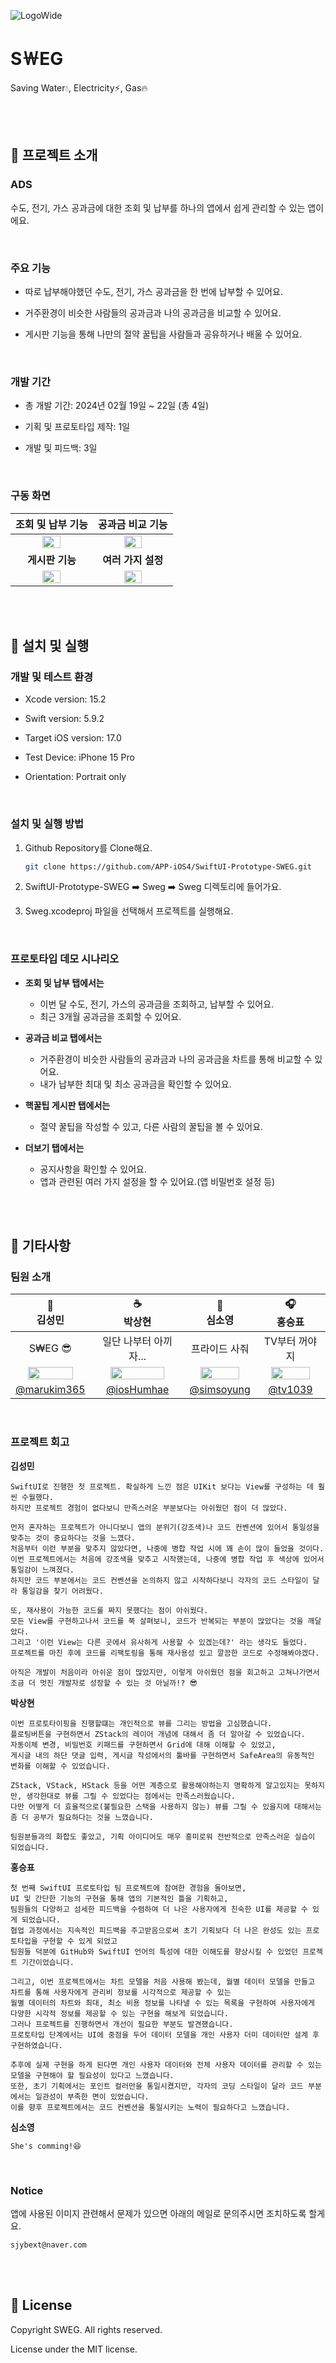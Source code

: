 ![LogoWide](https://github.com/APP-iOS4/SwiftUI-Prototype-SWEG/assets/104145414/faa134ab-5fd5-4e0d-8101-8f47e8826ce2)


# S￦EG
Saving Water💧, Electricity⚡️, Gas🔥

<br/><br/>

## 🔹 프로젝트 소개
### ADS
수도, 전기, 가스 공과금에 대한 조회 및 납부를 하나의 앱에서 쉽게 관리할 수 있는 앱이에요.

<br/>

### 주요 기능
- 따로 납부해야했던 수도, 전기, 가스 공과금을 한 번에 납부할 수 있어요.

- 거주환경이 비슷한 사람들의 공과금과 나의 공과금을 비교할 수 있어요.

- 게시판 기능을 통해 나만의 절약 꿀팁을 사람들과 공유하거나 배울 수 있어요.

<br/>

### 개발 기간
- 총 개발 기간: 2024년 02월 19일 ~ 22일 (총 4일)
  
- 기획 및 프로토타입 제작: 1일
  
- 개발 및 피드백: 3일

<br/>

### 구동 화면

| 조회 및 납부 기능 | 공과금 비교 기능 |
| :---: | :---: |
| <img src="https://github.com/APP-iOS4/SwiftUI-Prototype-SWEG/assets/72730841/2e976589-c887-4d46-ae6a-39eb6453779b" width="50%"></img> | <img src="https://github.com/APP-iOS4/SwiftUI-Prototype-SWEG/assets/72730841/285f40a9-2aa9-41eb-88d7-e0db3afe4c5e" width="50%"></img> |
| **게시판 기능** | **여러 가지 설정** |
| <img src="https://github.com/APP-iOS4/SwiftUI-Prototype-SWEG/assets/72730841/148ebe19-a44c-4e76-8196-500387d430b4" width="50%"></img> | <img src="https://github.com/APP-iOS4/SwiftUI-Prototype-SWEG/assets/72730841/8494d745-3cdd-43e3-8af9-f7016508ae66" width="50%"></img> |

<br/><br/>

## 🔹 설치 및 실행
### 개발 및 테스트 환경
- Xcode version: 15.2

- Swift version: 5.9.2

- Target iOS version: 17.0
  
- Test Device: iPhone 15 Pro
  
- Orientation: Portrait only

<br/>

### 설치 및 실행 방법
1. Github Repository를 Clone해요.<br>
   ```bash
   git clone https://github.com/APP-iOS4/SwiftUI-Prototype-SWEG.git
   ```

3. SwiftUI-Prototype-SWEG ➡️ Sweg ➡️ Sweg 디렉토리에 들어가요.

4. Sweg.xcodeproj 파일을 선택해서 프로젝트를 실행해요.

<br/>

### 프로토타입 데모 시나리오
- **조회 및 납부 탭에서는**
  - 이번 달 수도, 전기, 가스의 공과금을 조회하고, 납부할 수 있어요.
  - 최근 3개월 공과금을 조회할 수 있어요.
    
- **공과금 비교 탭에서는**
  - 거주환경이 비슷한 사람들의 공과금과 나의 공과금을 차트를 통해 비교할 수 있어요.
  - 내가 납부한 최대 및 최소 공과금을 확인할 수 있어요.
    
- **핵꿀팁 게시판 탭에서는**
  - 절약 꿀팁을 작성할 수 있고, 다른 사람의 꿀팁을 볼 수 있어요.
    
- **더보기 탭에서는**
  - 공지사항을 확인할 수 있어요.
  - 앱과 관련된 여러 가지 설정을 할 수 있어요.(앱 비밀번호 설정 등)

<br/><br/>

## 🔹 기타사항
### 팀원 소개

|🚗<br>김성민|☕️<br>박상현|🍪<br>심소영|🎧<br>홍승표|
|:---:|:---:|:---:|:---:|
|S₩EG 😎|일단 나부터 아끼자...|프라이드 사줘|TV부터 꺼야지|
|<img src="https://avatars.githubusercontent.com/u/72730841?v=4" width="80%">|<img src="https://avatars.githubusercontent.com/u/104145414?v=4" width="80%">|<img src="https://avatars.githubusercontent.com/u/152136843?v=4" width="80%">|<img src="https://avatars.githubusercontent.com/u/62321931?v=4" width="80%">|
|[@marukim365](https://github.com/marukim365)|[@iosHumhae](https://github.com/marukim365)|[@simsoyung](https://github.com/simsoyung)|[@tv1039](https://github.com/tv1039)|

<br/>

### 프로젝트 회고
**김성민**
```
SwiftUI로 진행한 첫 프로젝트. 확실하게 느낀 점은 UIKit 보다는 View를 구성하는 데 훨씬 수월했다.
하지만 프로젝트 경험이 없다보니 만족스러운 부분보다는 아쉬웠던 점이 더 많았다.

먼저 혼자하는 프로젝트가 아니다보니 앱의 분위기(강조색)나 코드 컨벤션에 있어서 통일성을 맞추는 것이 중요하다는 것을 느꼈다.
처음부터 이런 부분을 맞추지 않았다면, 나중에 병합 작업 시에 꽤 손이 많이 들었을 것이다.
이번 프로젝트에서는 처음에 강조색을 맞추고 시작했는데, 나중에 병합 작업 후 색상에 있어서 통일감이 느껴졌다.
하지만 코드 부분에서는 코드 컨벤션을 논의하지 않고 시작하다보니 각자의 코드 스타일이 달라 통일감을 찾기 어려웠다.

또, 재사용이 가능한 코드를 짜지 못했다는 점이 아쉬웠다.
모든 View를 구현하고나서 코드를 쭉 살펴보니, 코드가 반복되는 부분이 많았다는 것을 깨달았다.
그리고 '이런 View는 다른 곳에서 유사하게 사용할 수 있겠는데?' 라는 생각도 들었다.
프로젝트를 마친 후에 코드를 리팩토링을 통해 재사용성 있고 깔끔한 코드로 수정해봐야겠다.

아직은 개발이 처음이라 아쉬운 점이 많았지만, 이렇게 아쉬웠던 점을 회고하고 고쳐나가면서 조금 더 멋진 개발자로 성장할 수 있는 것 아닐까!? 😎
```

**박상현**<br>
```
이번 프로토타이핑을 진행할떄는 개인적으로 뷰를 그리는 방법을 고심했습니다.
플로팅버튼을 구현하면서 ZStack의 레이어 개념에 대해서 좀 더 알아갈 수 있었습니다.
자동이체 변경, 비밀번호 키패드를 구현하면서 Grid에 대해 이해할 수 있었고,
게시글 내의 하단 댓글 입력, 게시글 작성에서의 툴바를 구현하면서 SafeArea의 유동적인 변화를 이해할 수 있었습니다.

ZStack, VStack, HStack 등을 어떤 계층으로 활용해야하는지 명확하게 알고있지는 못하지만, 생각한대로 뷰를 그릴 수 있었다는 점에서는 만족스러웠습니다.
다만 어떻게 더 효율적으로(불필요한 스택을 사용하지 않는) 뷰를 그릴 수 있을지에 대해서는 좀 더 공부가 필요하다는 것을 느꼈습니다.

팀원분들과의 화합도 좋았고, 기획 아이디어도 매우 흥미로워 전반적으로 만족스러운 실습이 되었습니다.
```

**홍승표**<br>
```
첫 번째 SwiftUI 프로토타입 팀 프로젝트에 참여한 경험을 돌아보면,   
UI 및 간단한 기능의 구현을 통해 앱의 기본적인 틀을 기획하고,
팀원들의 다양하고 섬세한 피드백을 수렴하여 더 나은 사용자에게 친숙한 UI를 제공할 수 있게 되었습니다.
협업 과정에서는 지속적인 피드백을 주고받음으로써 초기 기획보다 더 나은 완성도 있는 프로토타입을 구현할 수 있게 되었고
팀원들 덕분에 GitHub와 SwiftUI 언어의 특성에 대한 이해도를 향상시킬 수 있었던 프로젝트 기간이었습니다.  

그리고, 이번 프로젝트에서는 차트 모델을 처음 사용해 봤는데, 월별 데이터 모델을 만들고 차트를 통해 사용자에게 관리비 정보를 시각적으로 제공할 수 있는
월별 데이터의 차트와 최대, 최소 비용 정보를 나타낼 수 있는 목록을 구현하여 사용자에게 다양한 시각적 정보를 제공할 수 있는 구현을 해보게 되었습니다.
그러나 프로젝트를 진행하면서 개선이 필요한 부분도 발견했습니다.
프로토타입 단계에서는 UI에 중점을 두어 데이터 모델을 개인 사용자 더미 데이터만 설계 후 구현하였습니다.

추후에 실제 구현을 하게 된다면 개인 사용자 데이터와 전체 사용자 데이터를 관리할 수 있는 모델을 구현해야 할 필요성이 있다고 느꼈습니다.
또한, 초기 기획에서는 포인트 컬러만을 통일시켰지만, 각자의 코딩 스타일이 달라 코드 부분에서는 일관성이 부족한 면이 있었습니다.
이를 향후 프로젝트에서는 코드 컨벤션을 통일시키는 노력이 필요하다고 느꼈습니다.
```

**심소영**<br>
```
She's comming!😆 
```

<br/>

### Notice
앱에 사용된 이미지 관련해서 문제가 있으면 아래의 메일로 문의주시면 조치하도록 할게요.
```
sjybext@naver.com
```

<br/><br/>

## 🔹 License
Copyright SWEG. All rights reserved.

License under the MIT license.

